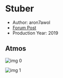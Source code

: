 # Stuber

* Author: aron7awol
* [Forum Post](https://www.avsforum.com/threads/bass-eq-for-filtered-movies.2995212/post-58647138)
* Production Year: 2019

## Atmos

![img 0](https://i.imgur.com/nXXrDGB.jpg)

![img 1](https://i.imgur.com/RK6IFZb.png)

